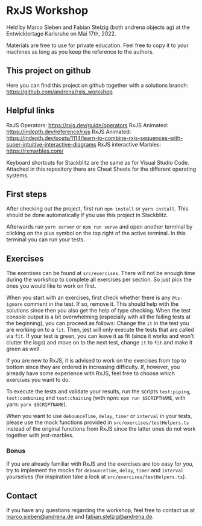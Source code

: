 # RxJS Workshop

Held by Marco Sieben and Fabian Stelzig (both andrena objects ag) at the Entwicklertage Karlsruhe on Mai 17th, 2022.

Materials are free to use for private education. Feel free to copy it to your machines as long as you keep the reference to the authors.

## This project on github

Here you can find this project on github together with a solutions branch: https://github.com/andrena/rxjs_workshop

## Helpful links

RxJS Operators: https://rxjs.dev/guide/operators
RxJS Animated: https://indepth.dev/reference/rxjs
RxJS Animated: https://indepth.dev/posts/1114/learn-to-combine-rxjs-sequences-with-super-intuitive-interactive-diagrams
RxJS interactive Marbles: https://rxmarbles.com/

Keyboard shortcuts for Stackblitz are the same as for Visual Studio Code. Attached in this repository there are Cheat Sheets for the different operating systems. 

## First steps

After checking out the project, first run `npm install` or `yarn install`. This should be done automatically if you use this project in Stackblitz.

Afterwards run `yarn server` or `npm run serve` and open another terminal by clicking on the plus symbol on the top right of the active terminal.
In this terminal you can run your tests.

## Exercises

The exercises can be found at `src/exercises`. There will not be enough time during the workshop to complete all exercises per section. So just pick the ones you would like to work on first.

When you start with an exercises, first check whether there is any `@ts-ignore` comment in the test. If so, remove it. This should help with the solutions since then you also get the help of type checking.
When the test console output is a bit overwhelming (especially with all the failing tests at the beginning), you can proceed as follows:
Change the `it` in the test you are working on to a `fit`. Then, jest will only execute the tests that are called via `fit`.
If your test is green, you can leave it as fit (since it works and won't clutter the logs) and move on to the next test, change `it` to `fit` and make it green as well.

If you are new to RxJS, it is advised to work on the exercises from top to bottom since they are ordered in increasing difficulty. If, however, you already have some experience with RxJS, feel free to choose which exercises you want to do.


To execute the tests and validate your results, run the scripts `test:piping`, `test:combining` and `test:chaining` (with npm: `npm run $SCRIPTNAME`, with yarn: `yarn $SCRIPTNAME`).

When you want to use `debounceTime`, `delay`, `timer` or `interval` in your tests, please use the mock functions provided in `src/exercises/testHelpers.ts` instead of the original functions from RxJS since the latter ones do not work together with jest-marbles.

### Bonus

If you are already familiar with RxJS and the exercises are too easy for you, try to implement the mocks for `debounceTime`, `delay`, `timer` and `interval` yourselves (for inspiration take a look at `src/exercises/testHelpers.ts`).

## Contact

If you have any questions regarding the workshop, feel free to contact us at marco.sieben@andrena.de and fabian.stelzig@andrena.de.

